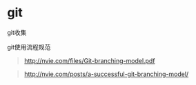 # git
git收集

git使用流程规范
> http://nvie.com/files/Git-branching-model.pdf

> http://nvie.com/posts/a-successful-git-branching-model/
